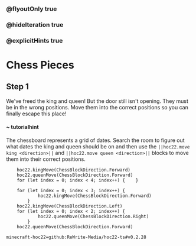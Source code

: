 ### @flyoutOnly true
### @hideIteration true
### @explicitHints true


# Chess Pieces

## Step 1
We've freed the king and queen! But the door still isn't opening. They must be in the wrong positions. Move them into the correct positions so you can finally escape this place!

#### ~ tutorialhint 
The chessboard represents a grid of dates. Search the room to figure out what dates the king and queen should be on and then use the ``||hoc22.move king <direction>||`` and ``||hoc22.move queen <direction>||`` blocks to move them into their correct positions.

```ghost
    hoc22.kingMove(ChessBlockDirection.Forward)
    hoc22.queenMove(ChessBlockDirection.Forward)
    for (let index = 0; index < 4; index++) {    }

```
```template
    for (let index = 0; index < 3; index++) {
            hoc22.kingMove(ChessBlockDirection.Forward)
        }
    hoc22.kingMove(ChessBlockDirection.Left)
    for (let index = 0; index < 2; index++) {
            hoc22.queenMove(ChessBlockDirection.Right)
        }  
    hoc22.queenMove(ChessBlockDirection.Forward)          
```

```package
minecraft-hoc22=github:ReWrite-Media/hoc22-ts#v0.2.28
```